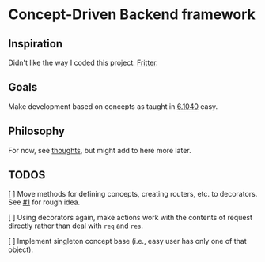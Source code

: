 # Concept-Driven Backend framework

## Inspiration
Didn't like the way I coded this project: [Fritter](https://github.com/BarishNamazov/fritter).

## Goals
Make development based on concepts as taught in [6.1040](https://61040-fa22.github.io/schedule) easy.

## Philosophy
For now, see [thoughts](https://github.com/BarishNamazov/conception/blob/main/thoughts.md), but might add to here more later.

## TODOS
[ ] Move methods for defining concepts, creating routers, etc. to decorators. See [#1](https://github.com/BarishNamazov/conception/pull/1) for rough idea.

[ ] Using decorators again, make actions work with the contents of request directly rather than deal with `req` and `res`.

[ ] Implement singleton concept base (i.e., easy user has only one of that object).